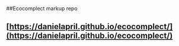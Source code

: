 ##Ecocomplect markup repo
## [https://danielapril.github.io/ecocomplect/](https://danielapril.github.io/ecocomplect/)
